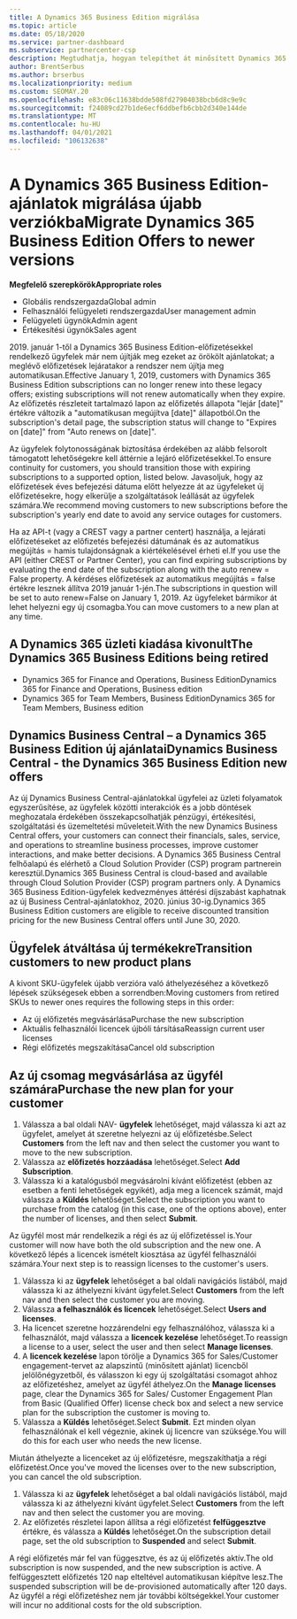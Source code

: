 ```yaml
---
title: A Dynamics 365 Business Edition migrálása
ms.topic: article
ms.date: 05/18/2020
ms.service: partner-dashboard
ms.subservice: partnercenter-csp
description: Megtudhatja, hogyan telepíthet át minősített Dynamics 365 Business Edition-ajánlatokat újabb verzióra a lejárat előtt.
author: BrentSerbus
ms.author: brserbus
ms.localizationpriority: medium
ms.custom: SEOMAY.20
ms.openlocfilehash: e83c06c11638bdde508fd27904038bcb6d8c9e9c
ms.sourcegitcommit: f24089cd27b1de6ecf6ddbefb6cbb2d340e144de
ms.translationtype: MT
ms.contentlocale: hu-HU
ms.lasthandoff: 04/01/2021
ms.locfileid: "106132638"
---
```

# <a name="migrate-dynamics-365-business-edition-offers-to-newer-versions"></a><span data-ttu-id="fb0a4-103">A Dynamics 365 Business Edition-ajánlatok migrálása újabb verziókba</span><span class="sxs-lookup"><span data-stu-id="fb0a4-103">Migrate Dynamics 365 Business Edition Offers to newer versions</span></span>

<span data-ttu-id="fb0a4-104">**Megfelelő szerepkörök**</span><span class="sxs-lookup"><span data-stu-id="fb0a4-104">**Appropriate roles**</span></span>

- <span data-ttu-id="fb0a4-105">Globális rendszergazda</span><span class="sxs-lookup"><span data-stu-id="fb0a4-105">Global admin</span></span>
- <span data-ttu-id="fb0a4-106">Felhasználói felügyeleti rendszergazda</span><span class="sxs-lookup"><span data-stu-id="fb0a4-106">User management admin</span></span>
- <span data-ttu-id="fb0a4-107">Felügyeleti ügynök</span><span class="sxs-lookup"><span data-stu-id="fb0a4-107">Admin agent</span></span>
- <span data-ttu-id="fb0a4-108">Értékesítési ügynök</span><span class="sxs-lookup"><span data-stu-id="fb0a4-108">Sales agent</span></span>

<span data-ttu-id="fb0a4-109">2019. január 1-től a Dynamics 365 Business Edition-előfizetésekkel rendelkező ügyfelek már nem újítják meg ezeket az örökölt ajánlatokat; a meglévő előfizetések lejáratakor a rendszer nem újítja meg automatikusan.</span><span class="sxs-lookup"><span data-stu-id="fb0a4-109">Effective January 1, 2019, customers with Dynamics 365 Business Edition subscriptions can no longer renew into these legacy offers; existing subscriptions will not renew automatically when they expire.</span></span> <span data-ttu-id="fb0a4-110">Az előfizetés részleteit tartalmazó lapon az előfizetés állapota "lejár [date]" értékre változik a "automatikusan megújítva [date]" állapotból.</span><span class="sxs-lookup"><span data-stu-id="fb0a4-110">On the subscription's detail page, the subscription status will change to "Expires on [date]" from "Auto renews on [date]".</span></span>

<span data-ttu-id="fb0a4-111">Az ügyfelek folytonosságának biztosítása érdekében az alább felsorolt támogatott lehetőségekre kell áttérnie a lejáró előfizetésekkel.</span><span class="sxs-lookup"><span data-stu-id="fb0a4-111">To ensure continuity for customers, you should transition those with expiring subscriptions to a supported option, listed below.</span></span> <span data-ttu-id="fb0a4-112">Javasoljuk, hogy az előfizetések éves befejezési dátuma előtt helyezze át az ügyfeleket új előfizetésekre, hogy elkerülje a szolgáltatások leállását az ügyfelek számára.</span><span class="sxs-lookup"><span data-stu-id="fb0a4-112">We recommend moving customers to new subscriptions before the subscription's yearly end date to avoid any service outages for customers.</span></span>

<span data-ttu-id="fb0a4-113">Ha az API-t (vagy a CREST vagy a partner centert) használja, a lejárati előfizetéseket az előfizetés befejezési dátumának és az automatikus megújítás = hamis tulajdonságnak a kiértékelésével érheti el.</span><span class="sxs-lookup"><span data-stu-id="fb0a4-113">If you use the API (either CREST or Partner Center), you can find expiring subscriptions by evaluating the end date of the subscription along with the auto renew = False property.</span></span> <span data-ttu-id="fb0a4-114">A kérdéses előfizetések az automatikus megújítás = false értékre lesznek állítva 2019 január 1-jén.</span><span class="sxs-lookup"><span data-stu-id="fb0a4-114">The subscriptions in question will be set to auto renew=False on January 1, 2019.</span></span> <span data-ttu-id="fb0a4-115">Az ügyfeleket bármikor át lehet helyezni egy új csomagba.</span><span class="sxs-lookup"><span data-stu-id="fb0a4-115">You can move customers to a new plan at any time.</span></span> 

## <a name="the-dynamics-365-business-editions-being-retired"></a><span data-ttu-id="fb0a4-116">A Dynamics 365 üzleti kiadása kivonult</span><span class="sxs-lookup"><span data-stu-id="fb0a4-116">The Dynamics 365 Business Editions being retired</span></span>

- <span data-ttu-id="fb0a4-117">Dynamics 365 for Finance and Operations, Business Edition</span><span class="sxs-lookup"><span data-stu-id="fb0a4-117">Dynamics 365 for Finance and Operations, Business edition</span></span>
- <span data-ttu-id="fb0a4-118">Dynamics 365 for Team Members, Business Edition</span><span class="sxs-lookup"><span data-stu-id="fb0a4-118">Dynamics 365 for Team Members, Business edition</span></span>

## <a name="dynamics-business-central---the-dynamics-365-business-edition-new-offers"></a><span data-ttu-id="fb0a4-119">Dynamics Business Central – a Dynamics 365 Business Edition új ajánlatai</span><span class="sxs-lookup"><span data-stu-id="fb0a4-119">Dynamics Business Central - the Dynamics 365 Business Edition new offers</span></span>

<span data-ttu-id="fb0a4-120">Az új Dynamics Business Central-ajánlatokkal ügyfelei az üzleti folyamatok egyszerűsítése, az ügyfelek közötti interakciók és a jobb döntések meghozatala érdekében összekapcsolhatják pénzügyi, értékesítési, szolgáltatási és üzemeltetési műveleteit.</span><span class="sxs-lookup"><span data-stu-id="fb0a4-120">With the new Dynamics Business Central offers, your customers can connect their financials, sales, service, and operations to streamline business processes, improve customer interactions, and make better decisions.</span></span> <span data-ttu-id="fb0a4-121">A Dynamics 365 Business Central felhőalapú és elérhető a Cloud Solution Provider (CSP) program partnerein keresztül.</span><span class="sxs-lookup"><span data-stu-id="fb0a4-121">Dynamics 365 Business Central is cloud-based and available through Cloud Solution Provider (CSP) program partners only.</span></span>
<span data-ttu-id="fb0a4-122">A Dynamics 365 Business Edition-ügyfelek kedvezményes áttérési díjszabást kaphatnak az új Business Central-ajánlatokhoz, 2020. június 30-ig.</span><span class="sxs-lookup"><span data-stu-id="fb0a4-122">Dynamics 365 Business Edition customers are eligible to receive discounted transition pricing for the new Business Central offers until June 30, 2020.</span></span>

## <a name="transition-customers-to-new-product-plans"></a><span data-ttu-id="fb0a4-123">Ügyfelek átváltása új termékekre</span><span class="sxs-lookup"><span data-stu-id="fb0a4-123">Transition customers to new product plans</span></span>

 <span data-ttu-id="fb0a4-124">A kivont SKU-ügyfelek újabb verzióra való áthelyezéséhez a következő lépések szükségesek ebben a sorrendben:</span><span class="sxs-lookup"><span data-stu-id="fb0a4-124">Moving customers from retired SKUs to newer ones requires the following steps in this order:</span></span>

- <span data-ttu-id="fb0a4-125">Az új előfizetés megvásárlása</span><span class="sxs-lookup"><span data-stu-id="fb0a4-125">Purchase the new subscription</span></span>
- <span data-ttu-id="fb0a4-126">Aktuális felhasználói licencek újbóli társítása</span><span class="sxs-lookup"><span data-stu-id="fb0a4-126">Reassign current user licenses</span></span>
- <span data-ttu-id="fb0a4-127">Régi előfizetés megszakítása</span><span class="sxs-lookup"><span data-stu-id="fb0a4-127">Cancel old subscription</span></span>

## <a name="purchase-the-new-plan-for-your-customer"></a><span data-ttu-id="fb0a4-128">Az új csomag megvásárlása az ügyfél számára</span><span class="sxs-lookup"><span data-stu-id="fb0a4-128">Purchase the new plan for your customer</span></span>

1. <span data-ttu-id="fb0a4-129">Válassza a bal oldali NAV- **ügyfelek** lehetőséget, majd válassza ki azt az ügyfelet, amelyet át szeretne helyezni az új előfizetésbe.</span><span class="sxs-lookup"><span data-stu-id="fb0a4-129">Select **Customers** from the left nav and then select the customer you want to move to the new subscription.</span></span>
2. <span data-ttu-id="fb0a4-130">Válassza az **előfizetés hozzáadása** lehetőséget.</span><span class="sxs-lookup"><span data-stu-id="fb0a4-130">Select **Add Subscription**.</span></span>
3. <span data-ttu-id="fb0a4-131">Válassza ki a katalógusból megvásárolni kívánt előfizetést (ebben az esetben a fenti lehetőségek egyikét), adja meg a licencek számát, majd válassza a **Küldés** lehetőséget.</span><span class="sxs-lookup"><span data-stu-id="fb0a4-131">Select the subscription you want to purchase from the catalog (in this case, one of the options above), enter the number of licenses, and then select **Submit**.</span></span> 

<span data-ttu-id="fb0a4-132">Az ügyfél most már rendelkezik a régi és az új előfizetéssel is.</span><span class="sxs-lookup"><span data-stu-id="fb0a4-132">Your customer will now have both the old subscription and the new one.</span></span> <span data-ttu-id="fb0a4-133">A következő lépés a licencek ismételt kiosztása az ügyfél felhasználói számára.</span><span class="sxs-lookup"><span data-stu-id="fb0a4-133">Your next step is to reassign licenses to the customer's users.</span></span>

1. <span data-ttu-id="fb0a4-134">Válassza ki az **ügyfelek** lehetőséget a bal oldali navigációs listából, majd válassza ki az áthelyezni kívánt ügyfelet.</span><span class="sxs-lookup"><span data-stu-id="fb0a4-134">Select **Customers** from the left nav and then select the customer you are moving.</span></span>
2. <span data-ttu-id="fb0a4-135">Válassza **a felhasználók és licencek** lehetőséget.</span><span class="sxs-lookup"><span data-stu-id="fb0a4-135">Select **Users and licenses**.</span></span>
3. <span data-ttu-id="fb0a4-136">Ha licencet szeretne hozzárendelni egy felhasználóhoz, válassza ki a felhasználót, majd válassza a **licencek kezelése** lehetőséget.</span><span class="sxs-lookup"><span data-stu-id="fb0a4-136">To reassign a license to a user, select the user and then select **Manage licenses**.</span></span> 
4. <span data-ttu-id="fb0a4-137">A **licencek kezelése** lapon törölje a Dynamics 365 for Sales/Customer engagement-tervet az alapszintű (minősített ajánlat) licencből jelölőnégyzetből, és válasszon ki egy új szolgáltatási csomagot ahhoz az előfizetéshez, amelyet az ügyfél áthelyez.</span><span class="sxs-lookup"><span data-stu-id="fb0a4-137">On the **Manage licenses** page, clear the Dynamics 365 for Sales/ Customer Engagement Plan from Basic (Qualified Offer) license check box and select a new service plan for the subscription the customer is moving to.</span></span> 
5. <span data-ttu-id="fb0a4-138">Válassza a **Küldés** lehetőséget.</span><span class="sxs-lookup"><span data-stu-id="fb0a4-138">Select **Submit**.</span></span> <span data-ttu-id="fb0a4-139">Ezt minden olyan felhasználónak el kell végeznie, akinek új licencre van szüksége.</span><span class="sxs-lookup"><span data-stu-id="fb0a4-139">You will do this for each user who needs the new license.</span></span> 

<span data-ttu-id="fb0a4-140">Miután áthelyezte a licenceket az új előfizetésre, megszakíthatja a régi előfizetést.</span><span class="sxs-lookup"><span data-stu-id="fb0a4-140">Once you've moved the licenses over to the new subscription, you can cancel the old subscription.</span></span> 

1. <span data-ttu-id="fb0a4-141">Válassza ki az **ügyfelek** lehetőséget a bal oldali navigációs listából, majd válassza ki az áthelyezni kívánt ügyfelet.</span><span class="sxs-lookup"><span data-stu-id="fb0a4-141">Select **Customers** from the left nav and then select the customer you are moving.</span></span>
2. <span data-ttu-id="fb0a4-142">Az előfizetés részletei lapon állítsa a régi előfizetést **felfüggesztve** értékre, és válassza a **Küldés** lehetőséget.</span><span class="sxs-lookup"><span data-stu-id="fb0a4-142">On the subscription detail page, set the old subscription to **Suspended** and select **Submit**.</span></span>

<span data-ttu-id="fb0a4-143">A régi előfizetés már fel van függesztve, és az új előfizetés aktív.</span><span class="sxs-lookup"><span data-stu-id="fb0a4-143">The old subscription is now suspended, and the new subscription is active.</span></span> <span data-ttu-id="fb0a4-144">A felfüggesztett előfizetés 120 nap elteltével automatikusan kiépítve lesz.</span><span class="sxs-lookup"><span data-stu-id="fb0a4-144">The suspended subscription will be de-provisioned automatically after 120 days.</span></span> <span data-ttu-id="fb0a4-145">Az ügyfél a régi előfizetéshez nem jár további költségekkel.</span><span class="sxs-lookup"><span data-stu-id="fb0a4-145">Your customer will incur no additional costs for the old subscription.</span></span>
